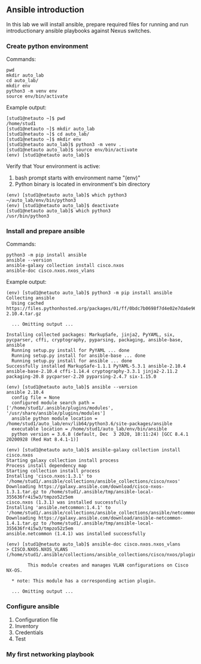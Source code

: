 ## Ansible introduction

In this lab we will install ansible, prepare required files for running and run introductionary ansible playbooks against Nexus switches.

### Create python environment

Commands:
```
pwd
mkdir auto_lab
cd auto_lab/
mkdir env
python3 -m venv env
source env/bin/activate
```
Example output:
```
[stud1@netauto ~]$ pwd
/home/stud1
[stud1@netauto ~]$ mkdir auto_lab
[stud1@netauto ~]$ cd auto_lab/
[stud1@netauto ~]$ mkdir env
[stud1@netauto auto_lab]$ python3 -m venv .
[stud1@netauto auto_lab]$ source env/bin/activate
(env) [stud1@netauto auto_lab]$
```

Verify that Your environment is active:
1. bash prompt starts with environment name "(env)"
2. Python binary is located in environment's bin directory

```
(env) [stud1@netauto auto_lab]$ which python3
~/auto_lab/env/bin/python3
(env) [stud1@netauto auto_lab]$ deactivate 
[stud1@netauto auto_lab]$ which python3
/usr/bin/python3
```

### Install and prepare ansible

Commands:
```
python3 -m pip install ansible
ansible --version
ansible-galaxy collection install cisco.nxos
ansible-doc cisco.nxos.nxos_vlans
```

Example output:
```
(env) [stud1@netauto auto_lab]$ python3 -m pip install ansible
Collecting ansible
  Using cached https://files.pythonhosted.org/packages/01/ff/0bdc7b0698f7d4e02e7da6e96d7d856a42667419c5c48bbfc3f8dda9a80e/ansible-2.10.4.tar.gz

  ... Omitting output ...

Installing collected packages: MarkupSafe, jinja2, PyYAML, six, pycparser, cffi, cryptography, pyparsing, packaging, ansible-base, ansible
  Running setup.py install for PyYAML ... done
  Running setup.py install for ansible-base ... done
  Running setup.py install for ansible ... done
Successfully installed MarkupSafe-1.1.1 PyYAML-5.3.1 ansible-2.10.4 ansible-base-2.10.4 cffi-1.14.4 cryptography-3.3.1 jinja2-2.11.2 packaging-20.8 pycparser-2.20 pyparsing-2.4.7 six-1.15.0

(env) [stud1@netauto auto_lab]$ ansible --version
ansible 2.10.4
  config file = None
  configured module search path = ['/home/stud1/.ansible/plugins/modules', '/usr/share/ansible/plugins/modules']
  ansible python module location = /home/stud1/auto_lab/env/lib64/python3.6/site-packages/ansible
  executable location = /home/stud1/auto_lab/env/bin/ansible
  python version = 3.6.8 (default, Dec  3 2020, 18:11:24) [GCC 8.4.1 20200928 (Red Hat 8.4.1-1)]

(env) [stud1@netauto auto_lab]$ ansible-galaxy collection install cisco.nxos
Starting galaxy collection install process
Process install dependency map
Starting collection install process
Installing 'cisco.nxos:1.3.1' to '/home/stud1/.ansible/collections/ansible_collections/cisco/nxos'
Downloading https://galaxy.ansible.com/download/cisco-nxos-1.3.1.tar.gz to /home/stud1/.ansible/tmp/ansible-local-355636fr4i5w3/tmpzo52z5em
cisco.nxos (1.3.1) was installed successfully
Installing 'ansible.netcommon:1.4.1' to '/home/stud1/.ansible/collections/ansible_collections/ansible/netcommon'
Downloading https://galaxy.ansible.com/download/ansible-netcommon-1.4.1.tar.gz to /home/stud1/.ansible/tmp/ansible-local-355636fr4i5w3/tmpzo52z5em
ansible.netcommon (1.4.1) was installed successfully

(env) [stud1@netauto auto_lab]$ ansible-doc cisco.nxos.nxos_vlans
> CISCO.NXOS.NXOS_VLANS    (/home/stud1/.ansible/collections/ansible_collections/cisco/nxos/plugins/modules/nxos_vlans.py)

        This module creates and manages VLAN configurations on Cisco NX-OS.

  * note: This module has a corresponding action plugin.

  ... Omitting output ...
```

### Configure ansible

1. Configuration file
2. Inventory
3. Credentials
4. Test

### My first networking playbook



